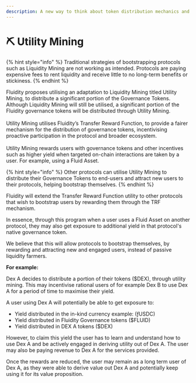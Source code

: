 ```yaml
---
description: A new way to think about token distribution mechanics and liquidity mining
---
```


# ⛏ Utility Mining

{% hint style="info" %}
Traditional strategies of bootstrapping protocols such as Liquidity Mining are not working as intended. Protocols are paying expensive fees to rent liquidity and receive little to no long-term benefits or stickiness.
{% endhint %}

Fluidity proposes utilising an adaptation to Liquidity Mining titled Utility Mining, to distribute a significant portion of the Governance Tokens. Although Liquidity Mining will still be utilised, a significant portion of the Fluidity governance tokens will be distributed through Utility Mining.\
\
Utility Mining utilises Fluidity’s Transfer Reward Function, to provide a fairer mechanism for the distribution of governance tokens, incentivising proactive participation in the protocol and broader ecosystem.\
\
Utility Mining rewards users with governance tokens and other incentives such as higher yield when targeted on-chain interactions are taken by a user. For example, using a Fluid Asset.

{% hint style="info" %}
Other protocols can utilise Utility Mining to distribute their Governance Tokens to end-users and attract new users to their protocols, helping bootstrap themselves.
{% endhint %}

Fluidity will extend the Transfer Reward Function utility to other protocols that wish to bootstrap users by rewarding them through the TRF mechanism.

In essence, through this program when a user uses a Fluid Asset on another protocol, they may also get exposure to additional yield in that protocol's native governance token.

We believe that this will allow protocols to bootstrap themselves, by rewarding and attracting new and engaged users, instead of passive liquidity farmers.

**For example:**

Dex A decides to distribute a portion of their tokens ($DEX), through utility mining. This may incentivise rational users of for example Dex B to use Dex A for a period of time to maximise their yield.

A user using Dex A will potentially be able to get exposure to:

* Yield distributed in the in-kind currency example: (ƒUSDC)
* Yield distributed in Fluidity Governance tokens ($FLUID)
* Yield distributed in DEX A tokens ($DEX)

However, to claim this yield the user has to learn and understand how to use Dex A and be actively engaged in deriving utility out of Dex A. The user may also be paying revenue to Dex A for the services provided.

Once the rewards are reduced, the user may remain as a long term user of Dex A, as they were able to derive value out Dex A and potentially keep using it for its value proposition.
